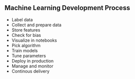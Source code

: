 Machine Learning Development Process
---

- Label data
- Collect and prepare data
- Store features
- Check for bias
- Visualize in notebooks
- Pick algorithm
- Train models
- Tune parameters
- Deploy in production
- Manage and monitor
- Continous delivery
